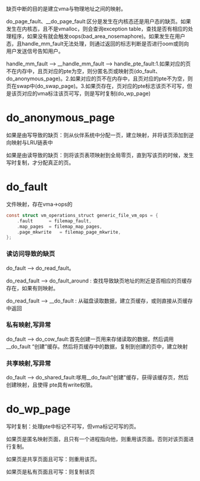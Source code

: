 缺页中断的目的是建立vma与物理地址之间的映射。

do_page_fault、__do_page_fault:区分是发生在内核态还是用户态的缺页。如果发生在内核态，且不是vmalloc，则会查询exception table，查找是否有相应的处理程序，如果没有就会触发oops(bad_area_nosemaphore)。如果发生在用户态，且handle_mm_fault无法处理，则通过返回的标志判断是否进行oom或则向用户发送信号告知用户。

handle_mm_fault --> __handle_mm_fault --> handle_pte_fault:1.如果对应的页不在内存中，且页对应的pte为空，则分匿名页或映射页(do_fault、do_anonymous_page)。2.如果对应的页不在内存中，且页对应的pte不为空，则页在swap中(do_swap_page)。3.如果页存在，页对应的pte标志该页不可写，但是该页对应的vma标注该页可写，则是写时复制(do_wp_page)

# do_anonymous_page

如果是由写导致的缺页：则从伙伴系统中分配一页，建立映射，并将该页添加到逆向映射与LRU链表中

如果是由读导致的缺页：则将该页表项映射到全局零页，直到写该页的时候，发生写时复制，才分配真正的页。

# do_fault

文件映射，存在vma->ops的

```c
const struct vm_operations_struct generic_file_vm_ops = {
	.fault		= filemap_fault,
	.map_pages	= filemap_map_pages,
	.page_mkwrite	= filemap_page_mkwrite,
};
```

### 读访问导致的缺页

do_fault --> do_read_fault。

do_read_fault --> do_fault_around : 查找导致缺页地址的附近是否相应的页缓存存在，如果有则映射。

do_read_fault --> __do_fault : 从磁盘读取数据，建立页缓存，或则直接从页缓存中返回 

### 私有映射,写异常

do_fault --> do_cow_fault:首先创建一页用来存储读取的数据，然后调用__do_fault “创建”缓存。然后将页缓存中的数据，复制到创建的页中，建立映射

### 共享映射,写异常

do_fault --> do_shared_fault:嗲用__do_fault"创建"缓存，获得该缓存页，然后创建映射，且使得 pte具有write权限。

# do_wp_page

写时复制：处理pte中标记不可写，但vma标记可写的页。

如果页是匿名映射页面，且只有一个进程指向他，则重用该页面。否则对该页面进行复制。

如果页是共享页面且可写：则重用该页。

如果页是私有页面且可写：则复制该页